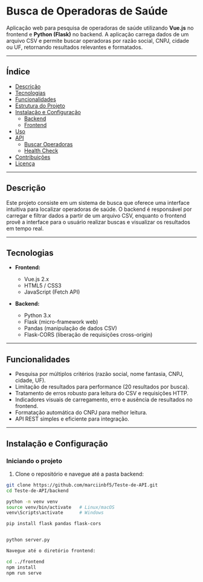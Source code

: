 # Busca de Operadoras de Saúde

Aplicação web para pesquisa de operadoras de saúde utilizando **Vue.js** no frontend e **Python (Flask)** no backend. A aplicação carrega dados de um arquivo CSV e permite buscar operadoras por razão social, CNPJ, cidade ou UF, retornando resultados relevantes e formatados.

---

## Índice

- [Descrição](#descrição)  
- [Tecnologias](#tecnologias)  
- [Funcionalidades](#funcionalidades)  
- [Estrutura do Projeto](#estrutura-do-projeto)  
- [Instalação e Configuração](#instalação-e-configuração)  
  - [Backend](#backend)  
  - [Frontend](#frontend)  
- [Uso](#uso)  
- [API](#api)  
  - [Buscar Operadoras](#buscar-operadoras)  
  - [Health Check](#health-check)  
- [Contribuições](#contribuições)  
- [Licença](#licença)  

---

## Descrição

Este projeto consiste em um sistema de busca que oferece uma interface intuitiva para localizar operadoras de saúde. O backend é responsável por carregar e filtrar dados a partir de um arquivo CSV, enquanto o frontend provê a interface para o usuário realizar buscas e visualizar os resultados em tempo real.

---

## Tecnologias

- **Frontend:**  
  - Vue.js 2.x  
  - HTML5 / CSS3  
  - JavaScript (Fetch API)  

- **Backend:**  
  - Python 3.x  
  - Flask (micro-framework web)  
  - Pandas (manipulação de dados CSV)  
  - Flask-CORS (liberação de requisições cross-origin)

---

## Funcionalidades

- Pesquisa por múltiplos critérios (razão social, nome fantasia, CNPJ, cidade, UF).  
- Limitação de resultados para performance (20 resultados por busca).  
- Tratamento de erros robusto para leitura do CSV e requisições HTTP.  
- Indicadores visuais de carregamento, erro e ausência de resultados no frontend.  
- Formatação automática do CNPJ para melhor leitura.  
- API REST simples e eficiente para integração.

---


## Instalação e Configuração

### Iniciando o projeto

1. Clone o repositório e navegue até a pasta backend:

```bash
git clone https://github.com/marciinbf5/Teste-de-API.git
cd Teste-de-API/backend

python -m venv venv
source venv/bin/activate   # Linux/macOS
venv\Scripts\activate      # Windows

pip install flask pandas flask-cors


python server.py

Navegue até o diretório frontend:

cd ../frontend
npm install
npm run serve
